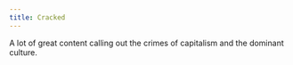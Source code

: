 ```yaml
---
title: Cracked
---
```


A lot of great content calling out the crimes of capitalism and the dominant culture.
